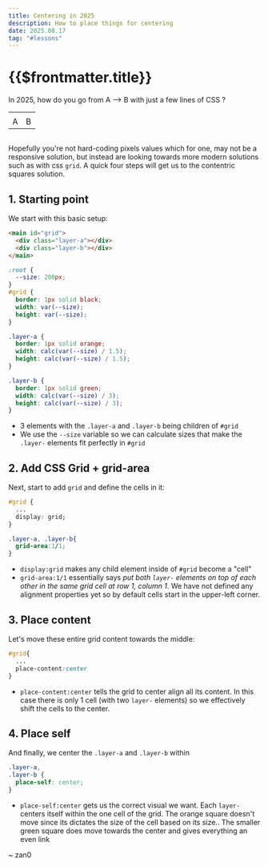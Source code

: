 ```yaml
---
title: Centering in 2025
description: How to place things for centering
date: 2025.08.17
tag: "#lessons"
---
```


# {{$frontmatter.title}}

<Badge :text="$frontmatter.date" />
<Badge :text="$frontmatter.tag" />

In 2025, how do you go from A --> B with just a few lines of CSS ?

<table>
  <tr style="border:none">
    <td style="border:none"><ConcentricSquares class="base" /></td>
    <td style="border:none"><ConcentricSquares /></td>
  </tr>
  <tr style="background-color:transparent;border:none">
    <td style="border:none">A</td>
    <td style="border:none">B</td>
  </tr>  
</table>
<div style="display:flex;gap:1rem">

</div>

Hopefully you're not hard-coding pixels values which for one, may not be a responsive solution, but instead are looking towards more modern solutions such as with css `grid`. A quick four steps will get us to the contentric squares solution.

<style>
#concentric-squares.base{
  display:block;
  place-content:initial;

  & .layer-a, & .layer-b{
    grid-area:auto;
    place-self:initial;
  }
}
#concentric-squares.grid{
  display:grid;
  place-content:initial;

  & .layer-a, & .layer-b{
    grid-area:1/1;
    place-self:initial;
  }
}
#concentric-squares.place-content{
  display:grid;
  place-content:center;

  & .layer-a, & .layer-b{
    grid-area:1/1;
    place-self:initial;
  }
}
#concentric-squares.place-self{
  display:grid;
  place-content:initial;

  & .layer-a, & .layer-b{
    grid-area:1/1;
    place-self:center;
  }
}


</style>

## 1. Starting point

We start with this basic setup:

<ConcentricSquares class="base" />

```html
<main id="grid">
  <div class="layer-a"></div>
  <div class="layer-b"></div>
</main>
```

```css
:root {
  --size: 200px;
}
#grid {
  border: 1px solid black;
  width: var(--size);
  height: var(--size);
}

.layer-a {
  border: 1px solid orange;
  width: calc(var(--size) / 1.5);
  height: calc(var(--size) / 1.5);
}

.layer-b {
  border: 1px solid green;
  width: calc(var(--size) / 3);
  height: calc(var(--size) / 3);
}
```

- 3 elements with the `.layer-a` and `.layer-b` being children of `#grid`
- We use the `--size` variable so we can calculate sizes that make the `.layer-` elements fit perfectly in `#grid`

## 2. Add CSS Grid + grid-area

Next, start to add `grid` and define the cells in it:

<ConcentricSquares class="grid" />

```css
#grid {
  ...
  display: grid;
}

.layer-a, .layer-b{
  grid-area:1/1;
}
```

- `display:grid` makes any child element inside of `#grid` become a "cell"
- `grid-area:1/1` essentially says _put both `layer-` elements on top of each other in the same grid cell at row 1, column 1_. We have not defined any alignment properties yet so by default cells start in the upper-left corner.

## 3. Place content

Let's move these entire grid content towards the middle:

<ConcentricSquares class="place-content" />

```css
#grid{
  ...
  place-content:center
}
```

- `place-content:center` tells the grid to center align all its content. In this case there is only 1 cell (with two `layer-` elements) so we effectively shift the cells to the center.

## 4. Place self

And finally, we center the `.layer-a` and `.layer-b` within

<ConcentricSquares class="place-self" />

```css
.layer-a,
.layer-b {
  place-self: center;
}
```

- `place-self:center` gets us the correct visual we want. Each `layer-` centers itself within the one cell of the grid. The orange square doesn't move since its dictates the size of the cell based on its size.. The smaller green square does move towards the center and gives everything an even link

~ zan0
